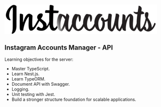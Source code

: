 ![alt text](./public/logo.png?raw=true 'Instaccounts')

## Instagram Accounts Manager - API

Learning objectives for the server:

- Master TypeScript.
- Learn Nest.js.
- Learn TypeORM.
- Document API with Swagger.
- Logging.
- Unit testing with Jest.
- Build a stronger structure foundation for scalable applications.
